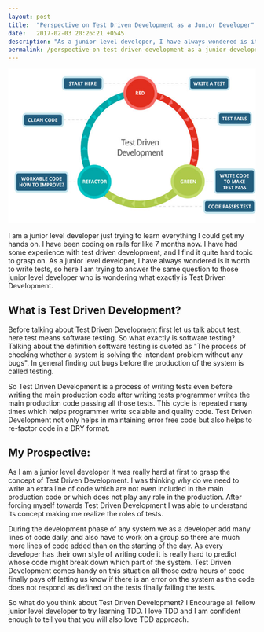 ```yaml
---
layout: post
title:  "Perspective on Test Driven Development as a Junior Developer"
date:   2017-02-03 20:26:21 +0545
description: "As a junior level developer, I have always wondered is it worth to write tests, so here I am trying to answer the same question to those junior level developer who is wondering what exactly is Test Driven Development"
permalink: /perspective-on-test-driven-development-as-a-junior-developer/
---
```



<img src="/images/test.jpg" class="img-fluid">


I am a junior level developer just trying to learn everything I could get my hands on. I have been coding on rails for like 7 months now. I have had some experience with test driven development, and I find it quite hard topic to grasp on. As a junior level developer, I have always wondered is it worth to write tests, so here I am trying to answer the same question to those junior level developer who is wondering what exactly is Test Driven Development.

## **What is Test Driven Development?**

Before talking about Test Driven Development first let us talk about test, here test means software testing. So what exactly is software testing? Talking about the definition software testing is quoted as "The process of checking whether a system is solving the intendant problem without any bugs". In general finding out bugs before the production of the system is called testing.

So Test Driven Development is a process of writing tests even before writing the main production code after writing tests programmer writes the main production code passing all those tests. This cycle is repeated many times which helps programmer write scalable and quality code. Test Driven Development not only helps in maintaining error free code but also helps to re-factor code in a DRY format.

## **My Prospective:**

As I am a junior level developer It was really hard at first to grasp the concept of Test Driven Development. I was thinking why do we need to write an extra line of code which are not even included in the main production code or which does not play any role in the production. After forcing myself towards Test Driven Development I was able to understand its concept making me realize the roles of tests.

During the development phase of any system we as a developer add many lines of code daily, and also have to work on a group so there are much more lines of code added than on the starting of the day. As every developer has their own style of writing code it is really hard to predict whose code might break down which part of the system. Test Driven Development comes handy on this situation all those extra hours of code finally pays off letting us know if there is an error on the system as the code does not respond as defined on the tests finally failing the tests.



So what do you think about Test Driven Development? I Encourage all fellow junior level developer to try learning TDD. I love TDD and I am confident enough to tell you that you will also love TDD approach.
